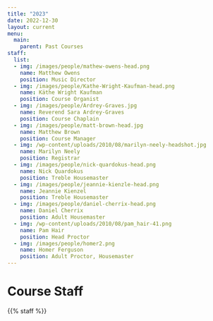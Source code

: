 ```yaml
---
title: "2023"
date: 2022-12-30
layout: current
menu:
  main:
    parent: Past Courses
staff:
  list:
  - img: /images/people/mathew-owens-head.png
    name: Matthew Owens
    position: Music Director
  - img: /images/people/Kathe-Wright-Kaufman-head.png
    name: Käthe Wright Kaufman
    position: Course Organist
  - img: /images/people/Ardrey-Graves.jpg
    name: Reverend Sara Ardrey-Graves
    position: Course Chaplain
  - img: /images/people/matt-brown-head.jpg
    name: Matthew Brown
    position: Course Manager
  - img: /wp-content/uploads/2010/08/marilyn-neely-headshot.jpg
    name: Marilyn Neely
    position: Registrar
  - img: /images/people/nick-quardokus-head.png
    name: Nick Quardokus
    position: Treble Housemaster
  - img: /images/people/jeannie-kienzle-head.png
    name: Jeannie Kienzel
    position: Treble Housemaster
  - img: /images/people/daniel-cherrix-head.png
    name: Daniel Cherrix
    position: Adult Housemaster
  - img: /wp-content/uploads/2010/08/pam_hair-41.png
    name: Pam Hair
    position: Head Proctor
  - img: /images/people/homer2.png
    name: Homer Ferguson
    position: Adult Proctor, Housemaster
---
```


# Course Staff

{{% staff %}}
